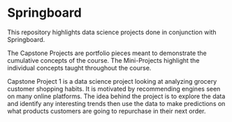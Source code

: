# Springboard

This repository highlights data science projects done in conjunction with Springboard. 

The Capstone Projects are portfolio pieces meant to demonstrate the cumulative concepts of the course.
The Mini-Projects highlight the individual concepts taught throughout the course.

Capstone Project 1 is a data science project looking at analyzing grocery customer shopping habits.
It is motivated by recommending engines seen on many online platforms. The idea behind the project is 
to explore the data and identify any interesting trends then use the data to make predictions on what
products customers are going to repurchase in their next order. 
